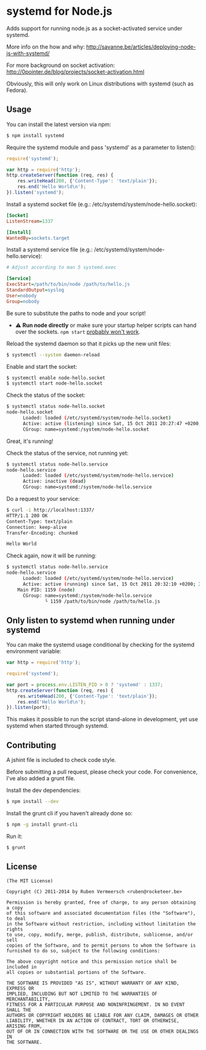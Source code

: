 # systemd for Node.js

  Adds support for running node.js as a socket-activated service under systemd.

  More info on the how and why: http://savanne.be/articles/deploying-node-js-with-systemd/

  For more background on socket activation: http://0pointer.de/blog/projects/socket-activation.html

  Obviously, this will only work on Linux distributions with systemd (such as Fedora).

## Usage

  You can install the latest version via npm:

```sh
$ npm install systemd
```

  Require the systemd module and pass 'systemd' as a parameter to listen():

```javascript
require('systemd');

var http = require('http');
http.createServer(function (req, res) {
    res.writeHead(200, {'Content-Type': 'text/plain'});
    res.end('Hello World\n');
}).listen('systemd');
```

  Install a systemd socket file (e.g.: /etc/systemd/system/node-hello.socket):

```ini
[Socket]
ListenStream=1337

[Install]
WantedBy=sockets.target
```

  Install a systemd service file (e.g.: /etc/systemd/system/node-hello.service):

```ini
# Adjust according to man 5 systemd.exec

[Service]
ExecStart=/path/to/bin/node /path/to/hello.js
StandardOutput=syslog
User=nobody
Group=nobody
```

  Be sure to substitute the paths to node and your script!

  * &#x26A0; __Run node directly__ or make sure your startup helper scripts
    can hand over the sockets. `npm start` [probably won't work][issue-11].

  [issue-11]: https://github.com/rubenv/node-systemd/issues/11

  Reload the systemd daemon so that it picks up the new unit files:

```sh
$ systemctl --system daemon-reload
```

  Enable and start the socket:

```sh
$ systemctl enable node-hello.socket
$ systemctl start node-hello.socket
```

  Check the status of the socket:

```sh
$ systemctl status node-hello.socket
node-hello.socket
      Loaded: loaded (/etc/systemd/system/node-hello.socket)
      Active: active (listening) since Sat, 15 Oct 2011 20:27:47 +0200; 2s ago
      CGroup: name=systemd:/system/node-hello.socket
```

  Great, it's running!

  Check the status of the service, not running yet:

```sh
$ systemctl status node-hello.service
node-hello.service
      Loaded: loaded (/etc/systemd/system/node-hello.service)
      Active: inactive (dead)
      CGroup: name=systemd:/system/node-hello.service
```

  Do a request to your service:

```sh
$ curl -i http://localhost:1337/
HTTP/1.1 200 OK
Content-Type: text/plain
Connection: keep-alive
Transfer-Encoding: chunked

Hello World
```

  Check again, now it will be running:

```sh
$ systemctl status node-hello.service
node-hello.service
      Loaded: loaded (/etc/systemd/system/node-hello.service)
      Active: active (running) since Sat, 15 Oct 2011 20:32:10 +0200; 38s ago
    Main PID: 1159 (node)
      CGroup: name=systemd:/system/node-hello.service
              └ 1159 /path/to/bin/node /path/to/hello.js
```

## Only listen to systemd when running under systemd

  You can make the systemd usage conditional by checking for the systemd environment variable:

```javascript
var http = require('http');

require('systemd');

var port = process.env.LISTEN_PID > 0 ? 'systemd' : 1337;
http.createServer(function (req, res) {
    res.writeHead(200, {'Content-Type': 'text/plain'});
    res.end('Hello World\n');
}).listen(port);
```

  This makes it possible to run the script stand-alone in development, yet use systemd when started through systemd.

## Contributing

  A jshint file is included to check code style.

  Before submitting a pull request, please check your code. For convenience, I've also added a grunt file.

  Install the dev dependencies:

```sh
$ npm install --dev
```

  Install the grunt cli if you haven't already done so:

```sh
$ npm -g install grunt-cli
```

  Run it:

```sh
$ grunt
```


## License

    (The MIT License)

    Copyright (C) 2011-2014 by Ruben Vermeersch <ruben@rocketeer.be>

    Permission is hereby granted, free of charge, to any person obtaining a copy
    of this software and associated documentation files (the "Software"), to deal
    in the Software without restriction, including without limitation the rights
    to use, copy, modify, merge, publish, distribute, sublicense, and/or sell
    copies of the Software, and to permit persons to whom the Software is
    furnished to do so, subject to the following conditions:

    The above copyright notice and this permission notice shall be included in
    all copies or substantial portions of the Software.

    THE SOFTWARE IS PROVIDED "AS IS", WITHOUT WARRANTY OF ANY KIND, EXPRESS OR
    IMPLIED, INCLUDING BUT NOT LIMITED TO THE WARRANTIES OF MERCHANTABILITY,
    FITNESS FOR A PARTICULAR PURPOSE AND NONINFRINGEMENT. IN NO EVENT SHALL THE
    AUTHORS OR COPYRIGHT HOLDERS BE LIABLE FOR ANY CLAIM, DAMAGES OR OTHER
    LIABILITY, WHETHER IN AN ACTION OF CONTRACT, TORT OR OTHERWISE, ARISING FROM,
    OUT OF OR IN CONNECTION WITH THE SOFTWARE OR THE USE OR OTHER DEALINGS IN
    THE SOFTWARE.

